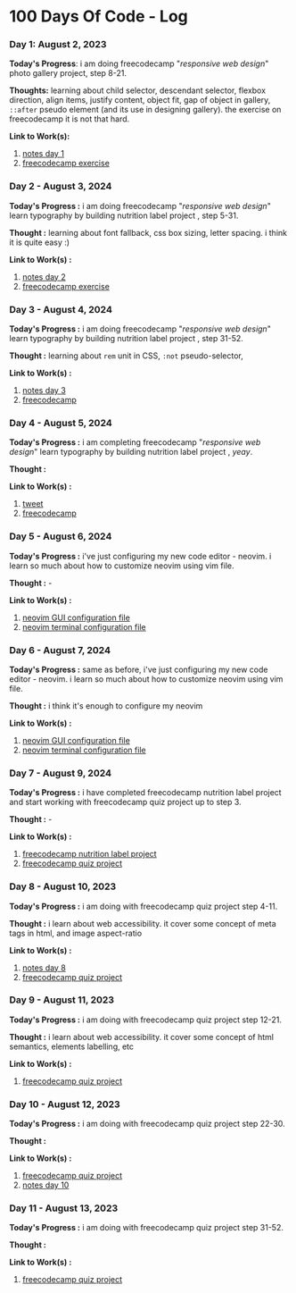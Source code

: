 # 100 Days Of Code - Log

### Day 1: August 2, 2023

**Today's Progress**: i am doing freecodecamp "*responsive web design*" photo gallery project, step 8-21. 

**Thoughts:**  learning about child selector, descendant selector, flexbox direction, align items, justify content, object fit, gap of object in gallery, `::after` pseudo element (and its use in designing gallery). the exercise on freecodecamp it is not that hard. 

**Link to Work(s):** 
1. [notes day 1]
2. [freecodecamp exercise](https://www.freecodecamp.org/learn/2022/responsive-web-design/learn-css-flexbox-by-building-a-photo-gallery/step-8)


### Day 2 -  August 3, 2024

**Today's  Progress :** i am doing freecodecamp "*responsive web design*" learn typography by building nutrition label project , step 5-31. 

**Thought :** learning about font fallback, css box sizing, letter spacing. i think it is quite easy :)

**Link to Work(s) :** 
1. [notes day 2]
2. [freecodecamp exercise](https://www.freecodecamp.org/learn/2022/responsive-web-design/learn-typography-by-building-a-nutrition-label/step-31)


### Day 3 -  August 4, 2024

**Today's  Progress :**  i am doing freecodecamp "*responsive web design*" learn typography by building nutrition label project , step 31-52. 

**Thought :** learning about `rem` unit in CSS, `:not` pseudo-selector, 

**Link to Work(s) :**
1. [notes day 3]
2. [freecodecamp](https://www.freecodecamp.org/learn/2022/responsive-web-design/learn-typography-by-building-a-nutrition-label/step-53)


### Day 4 -  August 5, 2024

**Today's  Progress :**  i am completing freecodecamp "*responsive web design*" learn typography by building nutrition label project , *yeay*. 

**Thought :** 

**Link to Work(s) :**
1. [tweet](https://twitter.com/fikrimulyana_s/status/1687827984596762624)
2. [freecodecamp](https://www.freecodecamp.org/learn/2022/responsive-web-design/learn-typography-by-building-a-nutrition-label/step-67)


### Day 5 -  August 6, 2024

**Today's  Progress :**  i've just configuring my new code editor - neovim. i learn so much about how to customize neovim using vim file. 

**Thought :** - 

**Link to Work(s) :**
1. [neovim GUI configuration file](https://github.com/fikrinotes/Vim-Config/blob/main/ginit.vim)
2. [neovim terminal configuration file](https://github.com/fikrinotes/Vim-Config/blob/main/init.vim)


### Day 6 -  August 7, 2024

**Today's  Progress :**  same as before, i've just configuring my new code editor - neovim. i learn so much about how to customize neovim using vim file. 

**Thought :** i think it's enough to configure my neovim

**Link to Work(s) :**
1. [neovim GUI configuration file](https://github.com/fikrinotes/Vim-Config/blob/main/ginit.vim)
2. [neovim terminal configuration file](https://github.com/fikrinotes/Vim-Config/blob/main/init.vim)


### Day 7 -  August 9, 2024

**Today's  Progress :**  i have completed freecodecamp nutrition label project and start working with freecodecamp quiz project up to step 3. 

**Thought :** -

**Link to Work(s) :**
1. [freecodecamp nutrition label project](https://www.freecodecamp.org/learn/2022/responsive-web-design/learn-typography-by-building-a-nutrition-label/step-67)
2. [freecodecamp quiz project](https://www.freecodecamp.org/learn/2022/responsive-web-design/learn-accessibility-by-building-a-quiz/step-4)


### Day 8 - August 10, 2023

**Today's  Progress :**  i am doing with freecodecamp quiz project step 4-11. 

**Thought :** i learn about web accessibility. it cover some concept of meta tags in html, and image aspect-ratio

**Link to Work(s) :**
1. [notes day 8]
2. [freecodecamp quiz project](https://www.freecodecamp.org/learn/2022/responsive-web-design/learn-accessibility-by-building-a-quiz/step-4)


### Day 9 - August 11, 2023

**Today's  Progress :**  i am doing with freecodecamp quiz project step 12-21. 

**Thought :** i learn about web accessibility. it cover some concept of html semantics, elements labelling, etc

**Link to Work(s) :**
1. [freecodecamp quiz project](https://www.freecodecamp.org/learn/2022/responsive-web-design/learn-accessibility-by-building-a-quiz/step-21)


### Day 10 - August 12, 2023

**Today's  Progress :**  i am doing with freecodecamp quiz project step 22-30. 

**Thought :** 

**Link to Work(s) :**
1. [freecodecamp quiz project](https://www.freecodecamp.org/learn/2022/responsive-web-design/learn-accessibility-by-building-a-quiz/step-30)
2. [notes day 10]


### Day 11 - August 13, 2023

**Today's  Progress :**  i am doing with freecodecamp quiz project step 31-52. 

**Thought :** 

**Link to Work(s) :**
1. [freecodecamp quiz project](https://www.freecodecamp.org/learn/2022/responsive-web-design/learn-accessibility-by-building-a-quiz/step-52)





<!-- notes link -->
[notes day 1]: resources/day1.md
[notes day 2]: resources/day2.md
[notes day 3]: resources/day3.md
[notes day 8]: resources/day8.md
[notes day 10]: resources/day10.md
